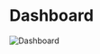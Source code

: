 # Dashboard

![Dashboard](https://github.com/AhmedSaghir-DS/Power-BI-Dashboards/assets/157351045/79deabbf-2b6a-4b84-b6ad-66e3efef1ec5)

